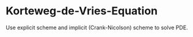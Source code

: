 # Korteweg-de-Vries-Equation
Use explicit scheme and implicit (Crank-Nicolson) scheme to solve PDE.
